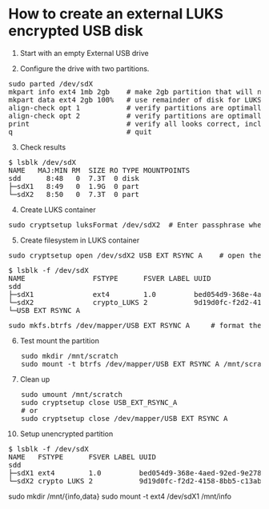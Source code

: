 # How to create an external LUKS encrypted USB disk

1. Start with an empty External USB drive

2. Configure the drive with two partitions.
<pre>
sudo parted /dev/sdX
mkpart info ext4 1mb 2gb    # make 2gb partition that will not be encrypted
mkpart data ext4 2gb 100%   # use remainder of disk for LUKS partition
align-check opt 1           # verify partitions are optimally aligned
align-check opt 2           # verify partitions are optimally aligned
print                       # verify all looks correct, including disk = GPT
q                           # quit
</pre>

3. Check results
<pre>
$ lsblk /dev/sdX
NAME   MAJ:MIN RM  SIZE RO TYPE MOUNTPOINTS
sdd      8:48   0  7.3T  0 disk
├─sdX1   8:49   0  1.9G  0 part
└─sdX2   8:50   0  7.3T  0 part
</pre>

4. Create LUKS container
<pre>
sudo cryptsetup luksFormat /dev/sdX2  # Enter passphrase when requested
</pre>

5. Create filesystem in LUKS container
<pre>
sudo cryptsetup open /dev/sdX2 USB_EXT_RSYNC_A    # open the partition and assign label = USB_EXT_RSYNC_A
</pre>
<pre>
$ lsblk -f /dev/sdX
NAME                FSTYPE      FSVER LABEL UUID                                 FSAVAIL FSUSE% MOUNTPOINTS
sdd
├─sdX1              ext4        1.0         bed054d9-368e-4aed-92ed-9e278c3098e5
└─sdX2              crypto_LUKS 2           9d19d0fc-f2d2-4158-8bb5-c13abc1dc090
└─USB_EXT_RSYNC_A
</pre>
<pre>
sudo mkfs.btrfs /dev/mapper/USB_EXT_RSYNC_A     # format the partition using BRTFS
</pre>

6. Test mount the partition
<pre>
   sudo mkdir /mnt/scratch
   sudo mount -t btrfs /dev/mapper/USB_EXT_RSYNC_A /mnt/scratch 
</pre>        

7. Clean up
<pre>
   sudo umount /mnt/scratch
   sudo cryptsetup close USB_EXT_RSYNC_A
   # or
   sudo cryptsetup close /dev/mapper/USB_EXT_RSYNC_A
</pre>

10. Setup unencrypted partition
<pre>
$ lsblk -f /dev/sdX
NAME   FSTYPE      FSVER LABEL UUID                                 FSAVAIL FSUSE% MOUNTPOINTS
sdd
├─sdX1 ext4        1.0         bed054d9-368e-4aed-92ed-9e278c3098e5
└─sdX2 crypto_LUKS 2           9d19d0fc-f2d2-4158-8bb5-c13abc1dc090
</pre>

sudo mkdir /mnt/{info,data}
sudo mount -t ext4 /dev/sdX1 /mnt/info


